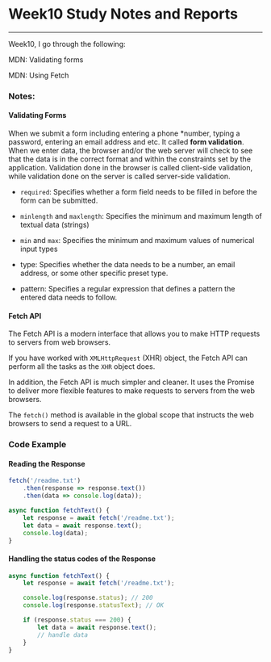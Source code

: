 # Week10 Study Notes and Reports

---

Week10, I go through the following:

MDN: Validating forms

MDN: Using Fetch

### Notes:

#### Validating Forms
When we submit a form including entering a phone *number, typing a password, entering an email address and etc. It called **form validation**. When we enter data, the browser and/or the web server will check to see that the data is in the correct format and within the constraints set by the application. Validation done in the browser is called client-side validation, while validation done on the server is called server-side validation.

* `required`: Specifies whether a form field needs to be filled in before the form can be submitted.

* `minlength` and `maxlength`: Specifies the minimum and maximum length of textual data (strings)

* `min` and `max`: Specifies the minimum and maximum values of numerical input types

* type: Specifies whether the data needs to be a number, an email address, or some other specific preset type.

* pattern: Specifies a regular expression that defines a pattern the entered data needs to follow.

#### Fetch API
The Fetch API is a modern interface that allows you to make HTTP requests to servers from web browsers.

If you have worked with `XMLHttpRequest` (XHR) object, the Fetch API can perform all the tasks as the `XHR` object does.

In addition, the Fetch API is much simpler and cleaner. It uses the Promise to deliver more flexible features to make requests to servers from the web browsers.

The `fetch()` method is available in the global scope that instructs the web browsers to send a request to a URL.

### Code Example

#### Reading the Response 

```javaScript
fetch('/readme.txt')
    .then(response => response.text())
    .then(data => console.log(data));

async function fetchText() {
    let response = await fetch('/readme.txt');
    let data = await response.text();
    console.log(data);
}
```

#### Handling the status codes of the Response

```javaScript
async function fetchText() {
    let response = await fetch('/readme.txt');

    console.log(response.status); // 200
    console.log(response.statusText); // OK

    if (response.status === 200) {
        let data = await response.text();
        // handle data
    }
}
```